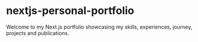# nextjs-personal-portfolio
Welcome to my Next.js portfolio showcasing my skills, experiences, journey, projects and publications.

